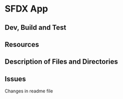 # SFDX App

## Dev, Build and Test

## Resources

## Description of Files and Directories

## Issues

Changes in readme file
